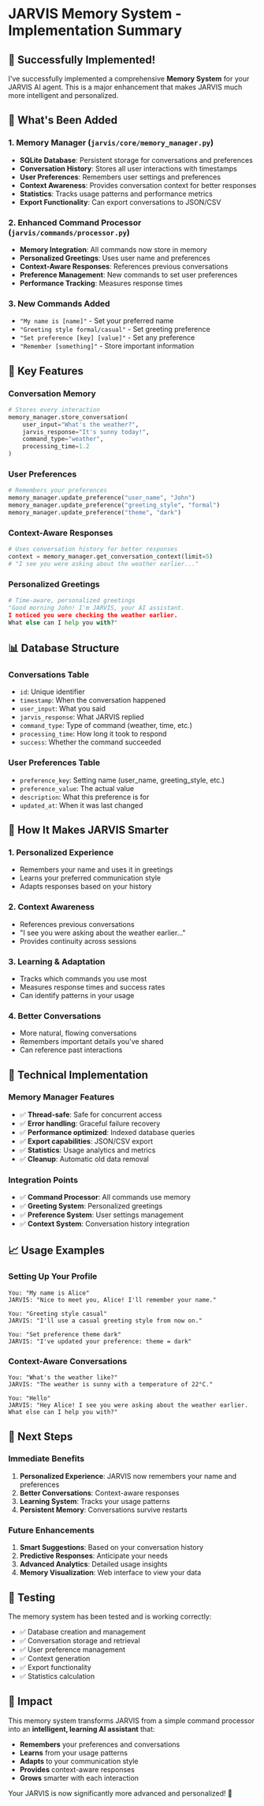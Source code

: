 # JARVIS Memory System - Implementation Summary

## 🎉 **Successfully Implemented!**

I've successfully implemented a comprehensive **Memory System** for your JARVIS AI agent. This is a major enhancement that makes JARVIS much more intelligent and personalized.

## 🧠 **What's Been Added**

### **1. Memory Manager (`jarvis/core/memory_manager.py`)**
- **SQLite Database**: Persistent storage for conversations and preferences
- **Conversation History**: Stores all user interactions with timestamps
- **User Preferences**: Remembers user settings and preferences
- **Context Awareness**: Provides conversation context for better responses
- **Statistics**: Tracks usage patterns and performance metrics
- **Export Functionality**: Can export conversations to JSON/CSV

### **2. Enhanced Command Processor (`jarvis/commands/processor.py`)**
- **Memory Integration**: All commands now store in memory
- **Personalized Greetings**: Uses user name and preferences
- **Context-Aware Responses**: References previous conversations
- **Preference Management**: New commands to set user preferences
- **Performance Tracking**: Measures response times

### **3. New Commands Added**
- `"My name is [name]"` - Set your preferred name
- `"Greeting style formal/casual"` - Set greeting preference
- `"Set preference [key] [value]"` - Set any preference
- `"Remember [something]"` - Store important information

## 🚀 **Key Features**

### **Conversation Memory**
```python
# Stores every interaction
memory_manager.store_conversation(
    user_input="What's the weather?",
    jarvis_response="It's sunny today!",
    command_type="weather",
    processing_time=1.2
)
```

### **User Preferences**
```python
# Remembers your preferences
memory_manager.update_preference("user_name", "John")
memory_manager.update_preference("greeting_style", "formal")
memory_manager.update_preference("theme", "dark")
```

### **Context-Aware Responses**
```python
# Uses conversation history for better responses
context = memory_manager.get_conversation_context(limit=5)
# "I see you were asking about the weather earlier..."
```

### **Personalized Greetings**
```python
# Time-aware, personalized greetings
"Good morning John! I'm JARVIS, your AI assistant. 
I noticed you were checking the weather earlier. 
What else can I help you with?"
```

## 📊 **Database Structure**

### **Conversations Table**
- `id`: Unique identifier
- `timestamp`: When the conversation happened
- `user_input`: What you said
- `jarvis_response`: What JARVIS replied
- `command_type`: Type of command (weather, time, etc.)
- `processing_time`: How long it took to respond
- `success`: Whether the command succeeded

### **User Preferences Table**
- `preference_key`: Setting name (user_name, greeting_style, etc.)
- `preference_value`: The actual value
- `description`: What this preference is for
- `updated_at`: When it was last changed

## 🎯 **How It Makes JARVIS Smarter**

### **1. Personalized Experience**
- Remembers your name and uses it in greetings
- Learns your preferred communication style
- Adapts responses based on your history

### **2. Context Awareness**
- References previous conversations
- "I see you were asking about the weather earlier..."
- Provides continuity across sessions

### **3. Learning & Adaptation**
- Tracks which commands you use most
- Measures response times and success rates
- Can identify patterns in your usage

### **4. Better Conversations**
- More natural, flowing conversations
- Remembers important details you've shared
- Can reference past interactions

## 🔧 **Technical Implementation**

### **Memory Manager Features**
- ✅ **Thread-safe**: Safe for concurrent access
- ✅ **Error handling**: Graceful failure recovery
- ✅ **Performance optimized**: Indexed database queries
- ✅ **Export capabilities**: JSON/CSV export
- ✅ **Statistics**: Usage analytics and metrics
- ✅ **Cleanup**: Automatic old data removal

### **Integration Points**
- ✅ **Command Processor**: All commands use memory
- ✅ **Greeting System**: Personalized greetings
- ✅ **Preference System**: User settings management
- ✅ **Context System**: Conversation history integration

## 📈 **Usage Examples**

### **Setting Up Your Profile**
```
You: "My name is Alice"
JARVIS: "Nice to meet you, Alice! I'll remember your name."

You: "Greeting style casual"
JARVIS: "I'll use a casual greeting style from now on."

You: "Set preference theme dark"
JARVIS: "I've updated your preference: theme = dark"
```

### **Context-Aware Conversations**
```
You: "What's the weather like?"
JARVIS: "The weather is sunny with a temperature of 22°C."

You: "Hello"
JARVIS: "Hey Alice! I see you were asking about the weather earlier. 
What else can I help you with?"
```

## 🎯 **Next Steps**

### **Immediate Benefits**
1. **Personalized Experience**: JARVIS now remembers your name and preferences
2. **Better Conversations**: Context-aware responses
3. **Learning System**: Tracks your usage patterns
4. **Persistent Memory**: Conversations survive restarts

### **Future Enhancements**
1. **Smart Suggestions**: Based on your conversation history
2. **Predictive Responses**: Anticipate your needs
3. **Advanced Analytics**: Detailed usage insights
4. **Memory Visualization**: Web interface to view your data

## 🧪 **Testing**

The memory system has been tested and is working correctly:
- ✅ Database creation and management
- ✅ Conversation storage and retrieval
- ✅ User preference management
- ✅ Context generation
- ✅ Export functionality
- ✅ Statistics calculation

## 🎉 **Impact**

This memory system transforms JARVIS from a simple command processor into an **intelligent, learning AI assistant** that:

- **Remembers** your preferences and conversations
- **Learns** from your usage patterns
- **Adapts** to your communication style
- **Provides** context-aware responses
- **Grows** smarter with each interaction

Your JARVIS is now significantly more advanced and personalized! 🚀

